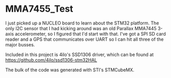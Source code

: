 # MMA7455_Test

I just picked up a NUCLEO board to learn about the STM32 platform.  The only I2C sensor that I had kicking around was an old Parallax MMA7445 3-axis accelerometer, so I figured that I'd start with that.  I've got a SPI SD card reader and a GPS that communicates over UART so I can hit all three of the major busses.

Included in this project is 4ilo's SSD1306 driver, which can be found at https://github.com/4ilo/ssd1306-stm32HAL

The bulk of the code was generated with STI's STMCubeMX.
